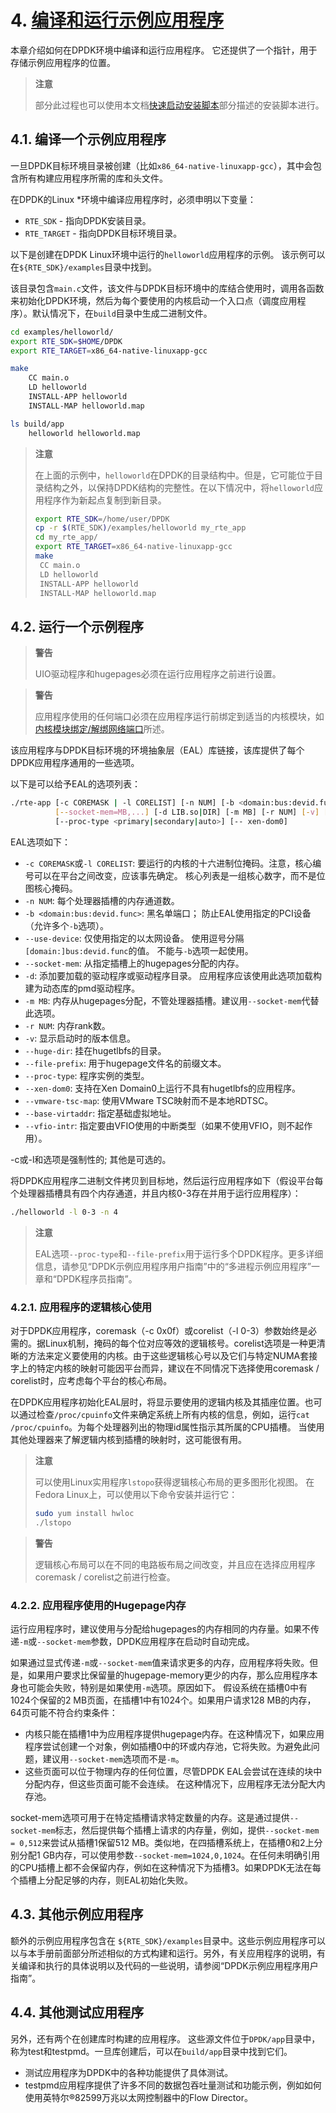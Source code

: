 # 4. [编译和运行示例应用程序](http://dpdk.org/doc/guides/linux_gsg/build_sample_apps.html)

本章介绍如何在DPDK环境中编译和运行应用程序。 它还提供了一个指针，用于存储示例应用程序的位置。

> **注意**
>
> 部分此过程也可以使用本文档[快速启动安装脚本](https://github.com/answerwa/DPDK-translation/blob/master/针对Linux的入门指南/6.%20快速启动安装脚本.md)部分描述的安装脚本进行。

## 4.1. 编译一个示例应用程序

一旦DPDK目标环境目录被创建（比如`x86_64-native-linuxapp-gcc`），其中会包含所有构建应用程序所需的库和头文件。

在DPDK的Linux *环境中编译应用程序时，必须申明以下变量：

- `RTE_SDK` - 指向DPDK安装目录。
- `RTE_TARGET` - 指向DPDK目标环境目录。

以下是创建在DPDK Linux环境中运行的`helloworld`应用程序的示例。 该示例可以在`${RTE_SDK}/examples`目录中找到。

该目录包含`main.c`文件，该文件与DPDK目标环境中的库结合使用时，调用各函数来初始化DPDK环境，然后为每个要使用的内核启动一个入口点（调度应用程序）。默认情况下，在`build`目录中生成二进制文件。

```sh
cd examples/helloworld/
export RTE_SDK=$HOME/DPDK
export RTE_TARGET=x86_64-native-linuxapp-gcc

make
    CC main.o
    LD helloworld
    INSTALL-APP helloworld
    INSTALL-MAP helloworld.map

ls build/app
    helloworld helloworld.map
```

> **注意**
>
> 在上面的示例中，`helloworld`在DPDK的目录结构中。但是，它可能位于目录结构之外，以保持DPDK结构的完整性。在以下情况中，将`helloworld`应用程序作为新起点复制到新目录。
>
> ```sh
> export RTE_SDK=/home/user/DPDK
> cp -r $(RTE_SDK)/examples/helloworld my_rte_app
> cd my_rte_app/
> export RTE_TARGET=x86_64-native-linuxapp-gcc
> make
>  CC main.o
>  LD helloworld
>  INSTALL-APP helloworld
>  INSTALL-MAP helloworld.map
> ```


## 4.2. 运行一个示例程序

> **警告**
>
> UIO驱动程序和hugepages必须在运行应用程序之前进行设置。

> **警告**
>
> 应用程序使用的任何端口必须在应用程序运行前绑定到适当的内核模块，如[内核模块绑定/解绑网络端口](https://github.com/answerwa/DPDK-translation/blob/master/%E9%92%88%E5%AF%B9Linux%E7%9A%84%E5%85%A5%E9%97%A8%E6%8C%87%E5%8D%97/3.%20%E4%BB%8E%E6%BA%90%E7%A0%81%E7%BC%96%E8%AF%91DPDK%E7%9B%AE%E6%A0%87.md#36-内核模块绑定解绑网络端口)所述。   

该应用程序与DPDK目标环境的环境抽象层（EAL）库链接，该库提供了每个DPDK应用程序通用的一些选项。

以下是可以给予EAL的选项列表：

```sh
./rte-app [-c COREMASK | -l CORELIST] [-n NUM] [-b <domain:bus:devid.func>] \
          [--socket-mem=MB,...] [-d LIB.so|DIR] [-m MB] [-r NUM] [-v] [--file-prefix] \
          [--proc-type <primary|secondary|auto>] [-- xen-dom0]
```

EAL选项如下：

- `-c COREMASK`或`-l CORELIST`: 要运行的内核的十六进制位掩码。注意，核心编号可以在平台之间改变，应该事先确定。 核心列表是一组核心数字，而不是位图核心掩码。
- `-n NUM`: 每个处理器插槽的内存通道数。
- `-b <domain:bus:devid.func>`: 黑名单端口； 防止EAL使用指定的PCI设备（允许多个`-b`选项）。
- `--use-device`: 仅使用指定的以太网设备。 使用逗号分隔`[domain:]bus:devid.func`的值。 不能与`-b`选项一起使用。
- `--socket-mem`: 从指定插槽上的hugepages分配的内存。
- `-d`: 添加要加载的驱动程序或驱动程序目录。 应用程序应该使用此选项加载构建为动态库的pmd驱动程序。
- `-m MB`: 内存从hugepages分配，不管处理器插槽。建议用`--socket-mem`代替此选项。
- `-r NUM`: 内存rank数。
- `-v`: 显示启动时的版本信息。
- `--huge-dir`: 挂在hugetlbfs的目录。
- `--file-prefix`: 用于hugepage文件名的前缀文本。
- `--proc-type`: 程序实例的类型。
- `--xen-dom0`: 支持在Xen Domain0上运行不具有hugetlbfs的应用程序。
- `--vmware-tsc-map`: 使用VMware TSC映射而不是本地RDTSC。
- `--base-virtaddr`: 指定基础虚拟地址。
- `--vfio-intr`: 指定要由VFIO使用的中断类型（如果不使用VFIO，则不起作用）。

-c或-l和选项是强制性的; 其他是可选的。

将DPDK应用程序二进制文件拷贝到目标地，然后运行应用程序如下（假设平台每个处理器插槽具有四个内存通道，并且内核0-3存在并用于运行应用程序）：

```sh
./helloworld -l 0-3 -n 4
```

> **注意**
>
> EAL选项`--proc-type`和`--file-prefix`用于运行多个DPDK程序。更多详细信息，请参见“DPDK示例应用程序用户指南”中的“多进程示例应用程序”一章和“DPDK程序员指南”。

### 4.2.1. 应用程序的逻辑核心使用

对于DPDK应用程序，coremask（-c 0x0f）或corelist（-l 0-3）参数始终是必需的。据Linux机制，掩码的每个位对应等效的逻辑核号。corelist选项是一种更清晰的方法来定义要使用的内核。由于这些逻辑核心号以及它们与特定NUMA套接字上的特定内核的映射可能因平台而异，建议在不同情况下选择使用coremask / corelist时，应考虑每个平台的核心布局。

在DPDK应用程序初始化EAL层时，将显示要使用的逻辑内核及其插座位置。也可以通过检查`/proc/cpuinfo`文件来确定系统上所有内核的信息，例如，运行`cat /proc/cpuinfo`。为每个处理器列出的物理id属性指示其所属的CPU插槽。 当使用其他处理器来了解逻辑内核到插槽的映射时，这可能很有用。

> **注意**
>
> 可以使用Linux实用程序`lstopo`获得逻辑核心布局的更多图形化视图。 在Fedora Linux上，可以使用以下命令安装并运行它：
>
> ```sh
> sudo yum install hwloc
> ./lstopo
> ```

> **警告**
>
> 逻辑核心布局可以在不同的电路板布局之间改变，并且应在选择应用程序coremask / corelist之前进行检查。

### 4.2.2. 应用程序使用的Hugepage内存

运行应用程序时，建议使用与分配给hugepages的内存相同的内存量。如果不传递`-m`或`--socket-mem`参数，DPDK应用程序在启动时自动完成。

如果通过显式传递`-m`或`--socket-mem`值来请求更多的内存，应用程序将失败。但是，如果用户要求比保留量的hugepage-memory更少的内存，那么应用程序本身也可能会失败，特别是如果使用`-m`选项。原因如下。 假设系统在插槽0中有1024个保留的2 MB页面，在插槽1中有1024个。如果用户请求128 MB的内存，64页可能不符合约束条件：

- 内核只能在插槽1中为应用程序提供hugepage内存。在这种情况下，如果应用程序尝试创建一个对象，例如插槽0中的环或内存池，它将失败。为避免此问题，建议用`--socket-mem`选项而不是`-m`。
- 这些页面可以位于物理内存的任何位置，尽管DPDK EAL会尝试在连续的块中分配内存，但这些页面可能不会连续。 在这种情况下，应用程序无法分配大内存池。

socket-mem选项可用于在特定插槽请求特定数量的内存。这是通过提供`--socket-mem`标志，然后提供每个插槽上请求的内存量，例如，提供`--socket-mem = 0,512`来尝试从插槽1保留512 MB。类似地，在四插槽系统上，在插槽0和2上分别分配1 GB内存，可以使用参数`--socket-mem=1024,0,1024`。在任何未明确引用的CPU插槽上都不会保留内存，例如在这种情况下为插槽3。如果DPDK无法在每个插槽上分配足够的内存，则EAL初始化失败。

## 4.3. 其他示例应用程序

额外的示例应用程序包含在 `${RTE_SDK}/examples`目录中。这些示例应用程序可以以与本手册前面部分所述相似的方式构建和运行。另外，有关应用程序的说明，有关编译和执行的具体说明以及代码的一些说明，请参阅“DPDK示例应用程序用户指南”。

## 4.4. 其他测试应用程序

另外，还有两个在创建库时构建的应用程序。 这些源文件位于`DPDK/app`目录中，称为test和testpmd。一旦库创建后，可以在`build/app`目录中找到它们。

- 测试应用程序为DPDK中的各种功能提供了具体测试。
- testpmd应用程序提供了许多不同的数据包吞吐量测试和功能示例，例如如何使用英特尔®82599万兆以太网控制器中的Flow Director。
